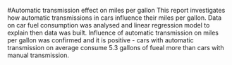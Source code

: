 #Automatic transmission effect on miles per gallon
This report investigates how automatic transmissions in cars influence their miles per gallon. Data on car fuel consumption was analysed and linear regression model to explain then data was built. Influence of automatic transmission on miles per gallon was confirmed and it is positive - cars with automatic transmission on average consume 5.3 gallons of fueal more than cars with manual transmission. 
